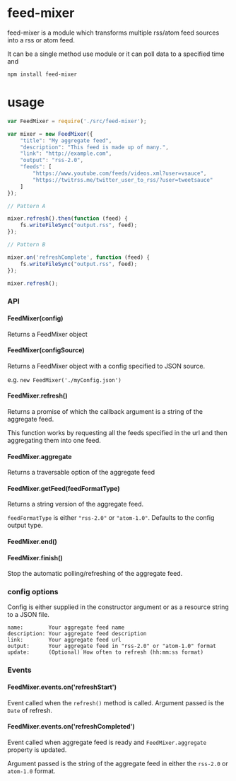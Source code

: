 # feed-mixer

feed-mixer is a module which transforms multiple rss/atom feed sources into 
a rss or atom feed.

It can be a single method use module or it can poll data to a specified time 
and 

```
npm install feed-mixer
```

# usage

```javascript
var FeedMixer = require('./src/feed-mixer');

var mixer = new FeedMixer({
    "title": "My aggregate feed",
    "description": "This feed is made up of many.",
    "link": "http://example.com",
    "output": "rss-2.0",
    "feeds": [
        "https://www.youtube.com/feeds/videos.xml?user=vsauce",
        "https://twitrss.me/twitter_user_to_rss/?user=tweetsauce"
    ]
});

// Pattern A

mixer.refresh().then(function (feed) {
    fs.writeFileSync("output.rss", feed);
});

// Pattern B

mixer.on('refreshComplete', function (feed) {
    fs.writeFileSync("output.rss", feed);
});

mixer.refresh();
```

### API

#### FeedMixer(config)

Returns a FeedMixer object

#### FeedMixer(configSource)

Returns a FeedMixer object with a config specified to JSON source.

e.g. `new FeedMixer('./myConfig.json')`

#### FeedMixer.refresh()

Returns a promise of which the callback argument is a string of the 
aggregate feed.

This function works by requesting all the feeds specified in the url and 
then aggregating them into one feed.

#### FeedMixer.aggregate

Returns a traversable option of the aggregate feed

#### FeedMixer.getFeed(feedFormatType)

Returns a string version of the aggregate feed.

`feedFormatType` is either `"rss-2.0"` or `"atom-1.0"`.
Defaults to the config output type.

#### FeedMixer.end()
#### FeedMixer.finish()

Stop the automatic polling/refreshing of the aggregate feed.

### config options

Config is either supplied in the constructor argument or as a 
resource string to a JSON file.

```
name:        Your aggregate feed name
description: Your aggregate feed description
link:        Your aggregate feed url
output:      Your aggregate feed in "rss-2.0" or "atom-1.0" format
update:      (Optional) How often to refresh (hh:mm:ss format)
```

### Events
#### FeedMixer.events.on('refreshStart')

Event called when the `refresh()` method is called. 
Argument passed is the `Date` of refresh.

#### FeedMixer.events.on('refreshCompleted')

Event called when aggregate feed is ready and `FeedMixer.aggregate` 
property is updated.

Argument passed is the string of the aggregate feed in either the 
`rss-2.0` or `atom-1.0` format.